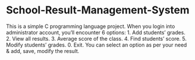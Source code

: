 # School-Result-Management-System
This is a simple C programming language project. When you login into administrator account, you’ll encounter 6 options:   1. Add students’ grades. 2. View all results. 3. Average score of the class. 4. Find students’ score. 5. Modify students’ grades. 0. Exit.  You can select an option as per your need &amp; add, save, modify the result.
